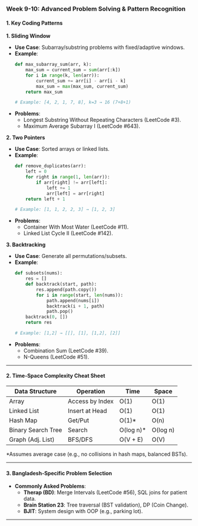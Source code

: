 ### **Week 9-10: Advanced Problem Solving & Pattern Recognition**  
#### **1. Key Coding Patterns**  
**1. Sliding Window**  
- **Use Case**: Subarray/substring problems with fixed/adaptive windows.  
- **Example**:  
  ```python  
  def max_subarray_sum(arr, k):  
      max_sum = current_sum = sum(arr[:k])  
      for i in range(k, len(arr)):  
          current_sum += arr[i] - arr[i - k]  
          max_sum = max(max_sum, current_sum)  
      return max_sum  

  # Example: [4, 2, 1, 7, 8], k=3 → 16 (7+8+1)  
  ```  
- **Problems**:  
  - Longest Substring Without Repeating Characters (LeetCode #3).  
  - Maximum Average Subarray I (LeetCode #643).  

**2. Two Pointers**  
- **Use Case**: Sorted arrays or linked lists.  
- **Example**:  
  ```python  
  def remove_duplicates(arr):  
      left = 0  
      for right in range(1, len(arr)):  
          if arr[right] != arr[left]:  
              left += 1  
              arr[left] = arr[right]  
      return left + 1  

  # Example: [1, 1, 2, 2, 3] → [1, 2, 3]  
  ```  
- **Problems**:  
  - Container With Most Water (LeetCode #11).  
  - Linked List Cycle II (LeetCode #142).  

**3. Backtracking**  
- **Use Case**: Generate all permutations/subsets.  
- **Example**:  
  ```python  
  def subsets(nums):  
      res = []  
      def backtrack(start, path):  
          res.append(path.copy())  
          for i in range(start, len(nums)):  
              path.append(nums[i])  
              backtrack(i + 1, path)  
              path.pop()  
      backtrack(0, [])  
      return res  

  # Example: [1,2] → [[], [1], [1,2], [2]]  
  ```  
- **Problems**:  
  - Combination Sum (LeetCode #39).  
  - N-Queens (LeetCode #51).  

---

#### **2. Time-Space Complexity Cheat Sheet**  
| **Data Structure** | **Operation**         | **Time**      | **Space**     |  
|---------------------|-----------------------|---------------|---------------|  
| Array               | Access by Index       | O(1)          | O(1)          |  
| Linked List         | Insert at Head        | O(1)          | O(1)          |  
| Hash Map            | Get/Put               | O(1)*         | O(n)          |  
| Binary Search Tree  | Search                | O(log n)*     | O(log n)      |  
| Graph (Adj. List)   | BFS/DFS               | O(V + E)      | O(V)          |  

*Assumes average case (e.g., no collisions in hash maps, balanced BSTs).  

---

#### **3. Bangladesh-Specific Problem Selection**  
- **Commonly Asked Problems**:  
  - **Therap (BD)**: Merge Intervals (LeetCode #56), SQL joins for patient data.  
  - **Brain Station 23**: Tree traversal (BST validation), DP (Coin Change).  
  - **BJIT**: System design with OOP (e.g., parking lot).  

---